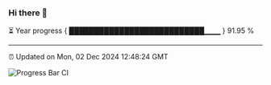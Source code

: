 ### Hi there 👋

⏳ Year progress { ███████████████████████████▁▁▁ } 91.95 %

---

⏰ Updated on Mon, 02 Dec 2024 12:48:24 GMT

![Progress Bar CI](https://github.com/ZhaoGui/ZhaoGui/workflows/Progress%20Bar%20CI/badge.svg)
